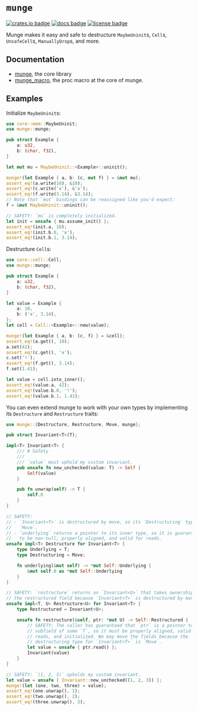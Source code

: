 # `munge`

[![crates.io badge]][crates.io] [![docs badge]][docs] [![license badge]][license]

[crates.io badge]: https://img.shields.io/crates/v/munge.svg
[crates.io]: https://crates.io/crates/munge
[docs badge]: https://img.shields.io/docsrs/munge
[docs]: https://docs.rs/munge
[license badge]: https://img.shields.io/badge/license-MIT-blue.svg
[license]: https://github.com/rkyv/munge/blob/master/LICENSE

Munge makes it easy and safe to destructure `MaybeUninit`s, `Cell`s,
`UnsafeCell`s, `ManuallyDrop`s, and more.

## Documentation

- [munge](https://docs.rs/munge), the core library
- [munge_macro](https://docs.rs/munge_macro), the proc macro at the core of
  munge.

## Examples

Initialize `MaybeUninit`s:

```rust
use core::mem::MaybeUninit;
use munge::munge;

pub struct Example {
    a: u32,
    b: (char, f32),
}

let mut mu = MaybeUninit::<Example>::uninit();

munge!(let Example { a, b: (c, mut f) } = &mut mu);
assert_eq!(a.write(10), &10);
assert_eq!(c.write('x'), &'x');
assert_eq!(f.write(3.14), &3.14);
// Note that `mut` bindings can be reassigned like you'd expect:
f = &mut MaybeUninit::uninit();

// SAFETY: `mu` is completely initialized.
let init = unsafe { mu.assume_init() };
assert_eq!(init.a, 10);
assert_eq!(init.b.0, 'x');
assert_eq!(init.b.1, 3.14);
```

Destructure `Cell`s:

```rust
use core::cell::Cell;
use munge::munge;

pub struct Example {
    a: u32,
    b: (char, f32),
}

let value = Example {
    a: 10,
    b: ('x', 3.14),
};
let cell = Cell::<Example>::new(value);

munge!(let Example { a, b: (c, f) } = &cell);
assert_eq!(a.get(), 10);
a.set(42);
assert_eq!(c.get(), 'x');
c.set('!');
assert_eq!(f.get(), 3.14);
f.set(1.41);

let value = cell.into_inner();
assert_eq!(value.a, 42);
assert_eq!(value.b.0, '!');
assert_eq!(value.b.1, 1.41);
```

You can even extend munge to work with your own types by implementing its
`Destructure` and `Restructure` traits:

```rust
use munge::{Destructure, Restructure, Move, munge};

pub struct Invariant<T>(T);

impl<T> Invariant<T> {
    /// # Safety
    ///
    /// `value` must uphold my custom invariant.
    pub unsafe fn new_unchecked(value: T) -> Self {
        Self(value)
    }

    pub fn unwrap(self) -> T {
        self.0
    }
}

// SAFETY:
// - `Invariant<T>` is destructured by move, so its `Destructuring` type is
//   `Move`.
// - `underlying` returns a pointer to its inner type, so it is guaranteed
//   to be non-null, properly aligned, and valid for reads.
unsafe impl<T> Destructure for Invariant<T> {
    type Underlying = T;
    type Destructuring = Move;

    fn underlying(&mut self) -> *mut Self::Underlying {
        &mut self.0 as *mut Self::Underlying
    }
}

// SAFETY: `restructure` returns an `Invariant<U>` that takes ownership of
// the restructured field because `Invariant<T>` is destructured by move.
unsafe impl<T, U> Restructure<U> for Invariant<T> {
    type Restructured = Invariant<U>;

    unsafe fn restructure(&self, ptr: *mut U) -> Self::Restructured {
        // SAFETY: The caller has guaranteed that `ptr` is a pointer to a
        // subfield of some `T`, so it must be properly aligned, valid for
        // reads, and initialized. We may move the fields because the
        // destructuring type for `Invariant<T>` is `Move`.
        let value = unsafe { ptr.read() };
        Invariant(value)
    }
}

// SAFETY: `(1, 2, 3)` upholds my custom invariant.
let value = unsafe { Invariant::new_unchecked((1, 2, 3)) };
munge!(let (one, two, three) = value);
assert_eq!(one.unwrap(), 1);
assert_eq!(two.unwrap(), 2);
assert_eq!(three.unwrap(), 3);
```
